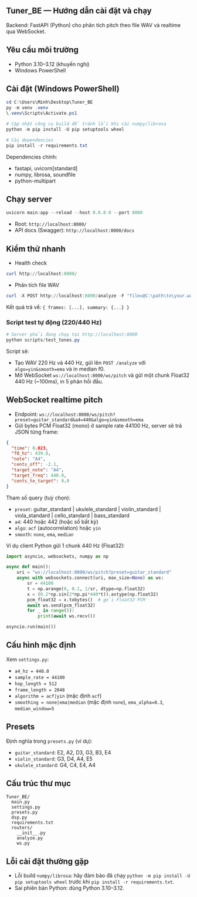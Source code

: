 ## Tuner_BE — Hướng dẫn cài đặt và chạy

Backend: FastAPI (Python) cho phân tích pitch theo file WAV và realtime qua WebSocket.

## Yêu cầu môi trường
- Python 3.10–3.12 (khuyến nghị)
- Windows PowerShell

## Cài đặt (Windows PowerShell)
```powershell
cd C:\Users\Minh\Desktop\Tuner_BE
py -m venv .venv
\.venv\Scripts\Activate.ps1

# Cập nhật công cụ build để tránh lỗi khi cài numpy/librosa
python -m pip install -U pip setuptools wheel

# Cài dependencies
pip install -r requirements.txt
```

Dependencies chính:
- fastapi, uvicorn[standard]
- numpy, librosa, soundfile
- python-multipart

## Chạy server
```powershell
uvicorn main:app --reload --host 0.0.0.0 --port 8000
```

- Root: `http://localhost:8000/`
- API docs (Swagger): `http://localhost:8000/docs`

## Kiểm thử nhanh
- Health check
```powershell
curl http://localhost:8000/
```

- Phân tích file WAV
```powershell
curl -X POST http://localhost:8000/analyze -F "file=@C:\path\to\your.wav"
```
Kết quả trả về: `{ frames: [...], summary: {...} }`

### Script test tự động (220/440 Hz)
```powershell
# Server phải đang chạy tại http://localhost:8000
python scripts/test_tones.py
```
Script sẽ:
- Tạo WAV 220 Hz và 440 Hz, gửi lên `POST /analyze` với `algo=yin&smooth=ema` và in median f0.
- Mở WebSocket `ws://localhost:8000/ws/pitch` và gửi một chunk Float32 440 Hz (~100ms), in 5 phản hồi đầu.

## WebSocket realtime pitch
- Endpoint: `ws://localhost:8000/ws/pitch?preset=guitar_standard&a4=440&algo=yin&smooth=ema`
- Gửi bytes PCM Float32 (mono) ở sample rate 44100 Hz, server sẽ trả JSON từng frame:
```json
{
  "time": 0.023,
  "f0_hz": 439.8,
  "note": "A4",
  "cents_off": -2.1,
  "target_note": "A4",
  "target_freq": 440.0,
  "cents_to_target": 0.9
}
```

Tham số query (tuỳ chọn):
- `preset`: guitar_standard | ukulele_standard | violin_standard | viola_standard | cello_standard | bass_standard
- `a4`: 440 hoặc 442 (hoặc số bất kỳ)
- `algo`: `acf` (autocorrelation) hoặc `yin`
- `smooth`: `none`, `ema`, `median`

Ví dụ client Python gửi 1 chunk 440 Hz (Float32):
```python
import asyncio, websockets, numpy as np

async def main():
    uri = "ws://localhost:8000/ws/pitch?preset=guitar_standard"
    async with websockets.connect(uri, max_size=None) as ws:
        sr = 44100
        t = np.arange(0, 0.1, 1/sr, dtype=np.float32)
        x = (0.2*np.sin(2*np.pi*440*t)).astype(np.float32)
        pcm_float32 = x.tobytes()  # gửi Float32 PCM
        await ws.send(pcm_float32)
        for _ in range(5):
            print(await ws.recv())

asyncio.run(main())
```

## Cấu hình mặc định
Xem `settings.py`:
- `a4_hz = 440.0`
- `sample_rate = 44100`
- `hop_length = 512`
- `frame_length = 2048`
 - `algorithm = acf|yin` (mặc định `acf`)
 - `smoothing = none|ema|median` (mặc định `none`), `ema_alpha=0.3`, `median_window=5`

## Presets
Định nghĩa trong `presets.py` (ví dụ):
- `guitar_standard`: E2, A2, D3, G3, B3, E4
- `violin_standard`: G3, D4, A4, E5
- `ukulele_standard`: G4, C4, E4, A4

## Cấu trúc thư mục
```
Tuner_BE/
  main.py
  settings.py
  presets.py
  dsp.py
  requirements.txt
  routers/
    __init__.py
    analyze.py
    ws.py
```

## Lỗi cài đặt thường gặp
- Lỗi build `numpy/librosa`: hãy đảm bảo đã chạy `python -m pip install -U pip setuptools wheel` trước khi `pip install -r requirements.txt`.
- Sai phiên bản Python: dùng Python 3.10–3.12.


